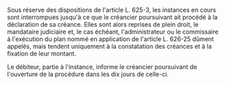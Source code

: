 Sous réserve des dispositions de l'article L. 625-3, les instances en cours sont interrompues jusqu'à ce que le créancier poursuivant ait procédé à la déclaration de sa créance. Elles sont alors reprises de plein droit, le mandataire judiciaire et, le cas échéant, l'administrateur ou le commissaire à l'exécution du plan nommé en application de l'article L. 626-25 dûment appelés, mais tendent uniquement à la constatation des créances et à la fixation de leur montant. 


  

Le débiteur, partie à l'instance, informe le créancier poursuivant de l'ouverture de la procédure dans les dix jours de celle-ci.

